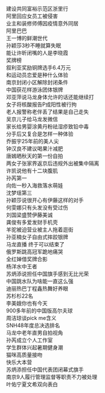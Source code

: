 建设共同富裕示范区浙里行  
阿里回应女员工被侵害  
业主和装修师傅因疫情意外同居  
阿里巴巴  
王一博的鲜潮世代  
孙颖莎3秒不睡就算失眠  
能让许昕闭嘴的人是李晓霞  
奖牌榜  
叙利亚奖励铜牌选手6.4万元  
和运动员恋爱是种什么体验  
南京封闭小区解除封闭条件  
中国获花样游泳团体银牌  
邓亚萍说马龙身体允许的话还能继续打  
女子将核酸报告P成阳性被行拘  
老人报警称老伴丢了结果是自己走失  
吴京儿子给马龙发微信  
家长给男婴涂黄丹粉祛湿疹致铅中毒  
分手后又复合是怎样一种体验  
乔振宇25年前的美人尖  
钟汉良不建议喝果汁减肥  
唐嫣晒秋天的第一份自拍  
两女子张家界返京后违规外出被集中隔离  
许凯说他有十二块腹肌  
孙芮第一  
向佐一秒入海救落水萌娃  
沈梦瑶第三  
孙颖莎说很开心有伊藤这样的对手  
何雯娜只有头发没有受过伤  
刘国梁盛赞伊藤美诚  
龚俊有多爱发财手机壳  
羊驼被迫营业被主人拖着逛街  
孙亚楠女子自由式摔跤银牌  
马龙直播 终于可以结束了  
俄罗斯跳高冠军跪地痛哭  
全红婵借奖牌合影  
杨洋水中王者  
苏炳添说担任中国旗手感到无比光荣  
中国跳水队为啥能一直这么强  
迪丽热巴丁程鑫热舞好养眼  
苏杉杉22名  
李美娥你也有今天  
900多年前的中国版高尔夫球  
周洁琼谈pick me含义  
SNH48年度总决选排名  
马龙中老年直男自拍视角  
孙芮成立个人工作室  
学生群体兴起暑期健身潮  
猫咪高质量接吻  
快乐大本营  
苏炳添担任中国代表团闭幕式旗手  
南京9人履行管理监督等职责不力被处理  
叶佑宁夏文希双向表白  
